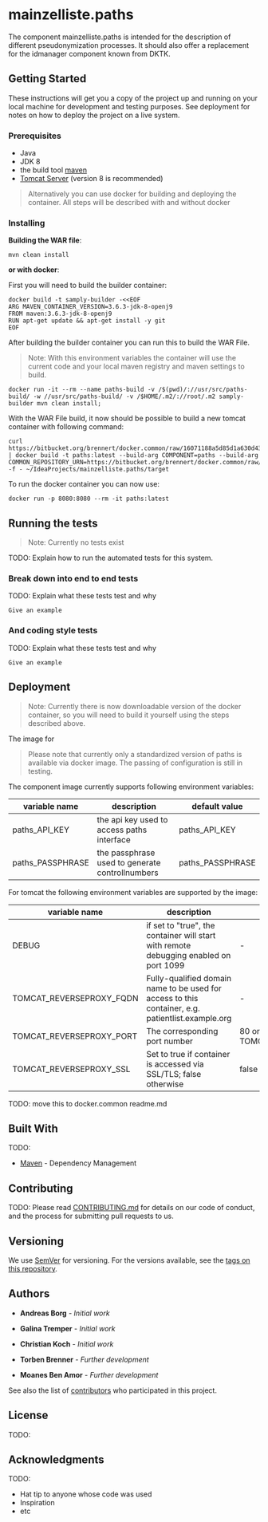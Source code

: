 # mainzelliste.paths

The component mainzelliste.paths is intended for the description of different pseudonymization processes. It should also offer a replacement for the idmanager component known from DKTK. 

## Getting Started

These instructions will get you a copy of the project up and running on your local machine for development and testing purposes. See deployment for notes on how to deploy the project on a live system.

### Prerequisites

- Java
- JDK 8
- the build tool [maven](https://maven.apache.org/)
- [Tomcat Server](https://tomcat.apache.org/) (version 8 is recommended)

> Alternatively you can use docker for building and deploying the container. All steps will be described with and without docker

### Installing

**Building the WAR file**:
```shell script
mvn clean install
```
**or with docker**:

First you will need to build the builder container:
```shell script
docker build -t samply-builder -<<EOF
ARG MAVEN_CONTAINER_VERSION=3.6.3-jdk-8-openj9
FROM maven:3.6.3-jdk-8-openj9
RUN apt-get update && apt-get install -y git
EOF
```

After building the builder container you can run this to build the WAR File.
> Note:
> With this environment variables the container will use the current code and your local maven registry and maven settings to build. 
```shell script
docker run -it --rm --name paths-build -v /$(pwd)/://usr/src/paths-build/ -w //usr/src/paths-build/ -v /$HOME/.m2/://root/.m2 samply-builder mvn clean install;
```

With the WAR File build, it now should be possible to build a new tomcat container with following command:
```shell script
curl https://bitbucket.org/brennert/docker.common/raw/16071188a5d85d1a630d43ca274b99f230ea7b14/tomcat/Dockerfile | docker build -t paths:latest --build-arg COMPONENT=paths --build-arg COMMON_REPOSITORY_URN=https://bitbucket.org/brennert/docker.common/raw/16071188a5d85d1a630d43ca274b99f230ea7b14 -f - ~/IdeaProjects/mainzelliste.paths/target
```

To run the docker container you can now use:
```shell script
docker run -p 8080:8080 --rm -it paths:latest
```

## Running the tests

> Note: Currently no tests exist

TODO: Explain how to run the automated tests for this system. 

### Break down into end to end tests

TODO: Explain what these tests test and why

```
Give an example
```

### And coding style tests

TODO: Explain what these tests test and why

```
Give an example
```

## Deployment

> Note: Currently there is now downloadable version of the docker container, so you will need to build it yourself using the steps described above.

The image for 
> Please note that currently only a standardized version of paths is available via docker image. The passing of configuration is still in testing.

The component image currently supports following environment variables:

|variable name|description|default value|
|-------------|-----------|-------------|
|paths_API_KEY|the api key used to access paths interface|paths_API_KEY|
|paths_PASSPHRASE|the passphrase used to generate controllnumbers|paths_PASSPHRASE|

For tomcat the following environment variables are supported by the image:

|variable name|description|default value|
|-------------|-----------|-------------|
|DEBUG|if set to "true", the container will start with remote debugging enabled on port 1099| - |
|TOMCAT_REVERSEPROXY_FQDN|Fully-qualified domain name to be used for access to this container, e.g. patientlist.example.org|-|
|TOMCAT_REVERSEPROXY_PORT|The corresponding port number|80 or 443 according to TOMCAT_REVERSEPROXY_SSL|
|TOMCAT_REVERSEPROXY_SSL|Set to true if container is accessed via SSL/TLS; false otherwise|false|

TODO: move this to docker.common readme.md 

## Built With

TODO: 
* [Maven](https://maven.apache.org/) - Dependency Management

## Contributing

TODO: 
Please read [CONTRIBUTING.md](https://gist.github.com/PurpleBooth/b24679402957c63ec426) for details on our code of conduct, and the process for submitting pull requests to us.

## Versioning

We use [SemVer](http://semver.org/) for versioning. For the versions available, see the [tags on this repository](https://github.com/your/project/tags). 

## Authors

* **Andreas Borg** - *Initial work*
* **Galina Tremper** - *Initial work*
* **Christian Koch** - *Initial work*

* **Torben Brenner** - *Further development*
* **Moanes Ben Amor** - *Further development*

See also the list of [contributors](TODO) who participated in this project.

## License

TODO: 

## Acknowledgments

TODO:
* Hat tip to anyone whose code was used
* Inspiration
* etc
